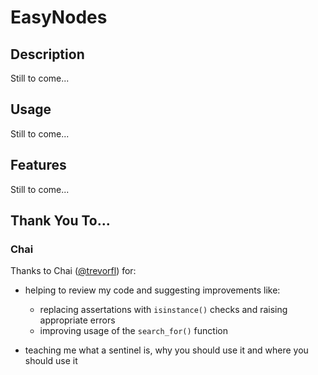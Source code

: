 # EasyNodes

## Description
Still to come...

## Usage
Still to come...

## Features
Still to come...

## Thank You To...

### Chai
Thanks to Chai ([@trevorfl](https://gist.github.com/trevorflahardy)) for:

- helping to review my code and suggesting improvements like:
    - replacing assertations with `isinstance()` checks and raising appropriate errors
    - improving usage of the `search_for()` function    

- teaching me what a sentinel is, why you should use it and where you should use it
